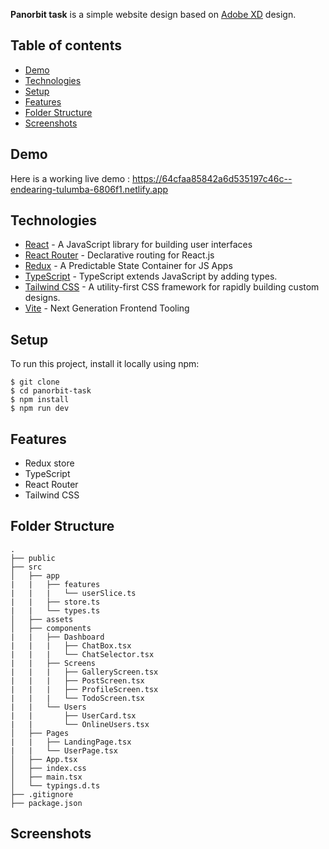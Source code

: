 **Panorbit task** is a simple website design based on [Adobe XD](https://xd.adobe.com/view/68404abc-8176-4529-aa55-fbea81ff4a60-3d13/screen/710e4aaa-8150-4f4a-ad07-d88c48e9bb0a?fullscreen) design.

## Table of contents
* [Demo](#demo)
* [Technologies](#technologies)
* [Setup](#setup)
* [Features](#features)
* [Folder Structure](#folder-structure)
* [Screenshots](#screenshots)

## Demo
Here is a working live demo :  https://64cfaa85842a6d535197c46c--endearing-tulumba-6806f1.netlify.app

## Technologies
* [React](https://reactjs.org/) - A JavaScript library for building user interfaces
* [React Router](https://reactrouter.com/) - Declarative routing for React.js
* [Redux](https://redux.js.org/) - A Predictable State Container for JS Apps
* [TypeScript](https://www.typescriptlang.org/) - TypeScript extends JavaScript by adding types.
* [Tailwind CSS](https://tailwindcss.com/) - A utility-first CSS framework for rapidly building custom designs.
* [Vite](https://vitejs.dev/) - Next Generation Frontend Tooling


## Setup
To run this project, install it locally using npm:

```
$ git clone
$ cd panorbit-task
$ npm install
$ npm run dev
```

## Features
* Redux store
* TypeScript
* React Router
* Tailwind CSS

## Folder Structure
```
.
├── public
├── src
│   ├── app
|   |   ├── features
|   |   |   └── userSlice.ts
|   |   ├── store.ts
|   |   └── types.ts
│   ├── assets
│   ├── components
|   |   ├── Dashboard
|   |   |   ├── ChatBox.tsx
|   |   |   └── ChatSelector.tsx
|   |   ├── Screens
|   |   |   ├── GalleryScreen.tsx
|   |   |   ├── PostScreen.tsx
|   |   |   ├── ProfileScreen.tsx
|   |   |   └── TodoScreen.tsx
|   |   └── Users
|   |       ├── UserCard.tsx
|   |       └── OnlineUsers.tsx
│   ├── Pages
|   |   ├── LandingPage.tsx
|   |   └── UserPage.tsx
│   ├── App.tsx
│   ├── index.css
│   ├── main.tsx
│   └── typings.d.ts
├── .gitignore
├── package.json

```

## Screenshots

 



